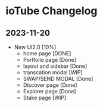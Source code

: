 # ioTube Changelog

## 2023-11-20

- New UI2.0 [10%]
  - home page [DONE]
  - Portfolio page [Done]
  - layout and sidebar [Done]
  - transcation modal [WIP]
  - SWAP/SEND MODAL [Done]
  - Discover page [Done]
  - Explorer page [Done]
  - Stake page [WIP]
